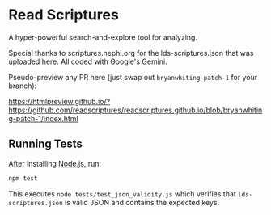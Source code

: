 # Read Scriptures
A hyper-powerful search-and-explore tool for analyzing.

Special thanks to scriptures.nephi.org for the lds-scriptures.json that was uploaded here. All coded with Google's Gemini.

Pseudo-preview any PR here (just swap out `bryanwhiting-patch-1` for your branch):

https://htmlpreview.github.io/?https://github.com/readscriptures/readscriptures.github.io/blob/bryanwhiting-patch-1/index.html 

## Running Tests

After installing [Node.js](https://nodejs.org/), run:

```bash
npm test
```

This executes `node tests/test_json_validity.js` which verifies that
`lds-scriptures.json` is valid JSON and contains the expected keys.
